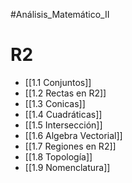 #Análisis_Matemático_II 
# R2
- [[1.1 Conjuntos]]
- [[1.2 Rectas en R2]]
- [[1.3 Conicas]]
- [[1.4 Cuadráticas]]
- [[1.5 Intersección]]
- [[1.6 Algebra Vectorial]]
- [[1.7 Regiones en R2]]
- [[1.8 Topología]]
- [[1.9 Nomenclatura]]
